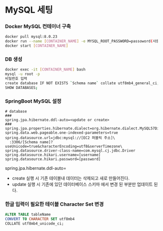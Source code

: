 # MySQL 세팅

### Docker MySQL 컨테이너 구축

```bash
docker pull mysql:8.0.23
docker run --name [CONTAINER_NAME] -e MYSQL_ROOT_PASSWORD=passoword(사용자지정)-d -p 3306:3306 mysql:8.0.23 
docker start [CONTAINER_NAME]
```

### DB 생성

```bash
docker exec -it [CONTAINER_NAME] bash 
mysql -u root -p
비밀번호 입력
create database IF NOT EXISTS `Schema name` collate utf8mb4_general_ci;
SHOW DATABASES;
```

### SpringBoot MySQL 설정

```
# database
###
spring.jpa.hibernate.ddl-auto=<update or create>
###
spring.jpa.properties.hibernate.dialect=org.hibernate.dialect.MySQL57Dialect
spring.data.web.pageable.one-indexed-parameters=true
spring.datasource.url=jdbc:mysql://[EC2 퍼블릭 주소]\
  :3306/[Schema name]?useUnicode=true&characterEncoding=utf8&serverTimezone\
spring.datasource.driver-class-name=com.mysql.cj.jdbc.Driver
spring.datasource.hikari.username=[username]
spring.datasource.hikari.password=[password]

```

spring.jpa.hibernate.ddl-auto=<update or create> 

- create  실행 시 기존 테이블내 데이터는 삭제되고 새로 만들어진다.
- update  실행 시 기존에 있던 데이터베이스 스키마 에서 변경 된 부분만 업데이트 된다.

### 한글 입력이 필요한 테이블 Character Set 변경

```sql
ALTER TABLE tableName
CONVERT TO CHARACTER SET utf8mb4
COLLATE utf8mb4_unicode_ci;
```